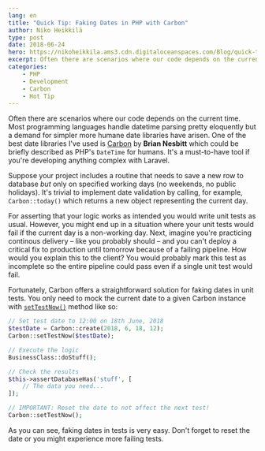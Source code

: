 ```yaml
---
lang: en
title: "Quick Tip: Faking Dates in PHP with Carbon"
author: Niko Heikkilä
type: post
date: 2018-06-24
hero: https://nikoheikkila.ams3.cdn.digitaloceanspaces.com/Blog/quick-tip-faking-dates-in-php-with-carbon.jpg
excerpt: Often there are scenarios where our code depends on the current time. Carbon handles this eloquently.
categories:
    - PHP
    - Development
    - Carbon
    - Hot Tip
---
```


Often there are scenarios where our code depends on the current time. Most programming languages handle datetime parsing pretty eloquently but a demand for simpler more humane date libraries have arisen. One of the best date libraries I've used is [Carbon][1] by **Brian Nesbitt** which could be briefly described as PHP's `DateTime` for humans. It's a must-to-have tool if you're developing anything complex with Laravel.

Suppose your project includes a routine that needs to save a new row to database _but_ only on specified working days (no weekends, no public holidays). It's trivial to implement date validation by calling, for example, `Carbon::today()` which returns a new object representing the current day.

For asserting that your logic works as intended you would write unit tests as usual. However, you might end up in a situation where your unit tests would fail if the current day is a non-working day. Next, imagine you're practicing continous delivery – like you probably should – and you can't deploy a critical fix to production until tomorrow because of a failing pipeline. How would you explain this to the client? You would probably mark this test as incomplete so the entire pipeline could pass even if a single unit test would fail.

Fortunately, Carbon offers a straightforward solution for faking dates in unit tests. You only need to mock the current date to a given Carbon instance with [`setTestNow()`][2] method like so:

```php
// Set test date to 12:00 on 18th June, 2018
$testDate = Carbon::create(2018, 6, 18, 12);
Carbon::setTestNow($testDate);

// Execute the logic
BusinessClass::doStuff();

// Check the results
$this->assertDatabaseHas('stuff', [
    // The data you need...
]);

// IMPORTANT: Reset the date to not affect the next test!
Carbon::setTestNow();
```

As you can see, faking dates in tests is very easy. Don't forget to reset the date or you might experience more failing tests.

[1]: https://carbon.nesbot.com/
[2]: https://carbon.nesbot.com/docs/#api-testing

